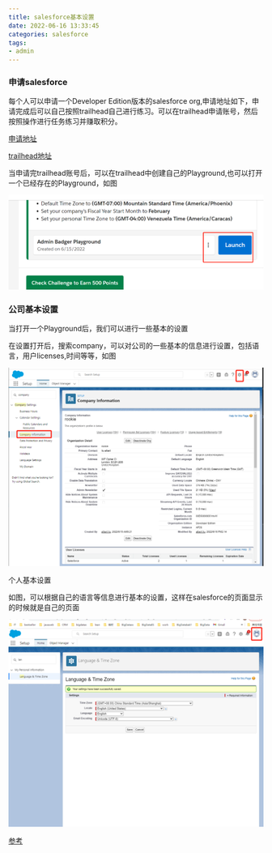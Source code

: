 ```yaml
---
title: salesforce基本设置
date: 2022-06-16 13:33:45
categories: salesforce
tags:
- admin
---
```


### 申请salesforce 

每个人可以申请一个Developer Edition版本的salesforce org,申请地址如下，申请完成后可以自己按照trailhead自己进行练习。可以在trailhead申请账号，然后按照操作进行任务练习并赚取积分。

[申请地址](https://www.salesforce.com/form/signup/freetrial_training.jsp)

[trailhead地址](https://trailhead.salesforce.com/)

当申请完trailhead账号后，可以在trailhead中创建自己的Playground,也可以打开一个已经存在的Playground，如图

![image-20220616142253433](images/salesforce/admin/salesforce基本设置/image-20220616142253433.png)

### 公司基本设置

当打开一个Playground后，我们可以进行一些基本的设置

在设置打开后，搜索company，可以对公司的一些基本的信息进行设置，包括语言，用户licenses,时间等等，如图

![image-20220616142558807](images/salesforce/admin/salesforce基本设置/image-20220616142558807.png)

个人基本设置

如图，可以根据自己的语言等信息进行基本的设置，这样在salesforce的页面显示的时候就是自己的页面

![image-20220616153548309](images/salesforce/admin/salesforce基本设置/image-20220616153548309.png)



[参考](https://trailhead.salesforce.com/content/learn/modules/company_wide_org_settings?trailmix_creator_id=liualbert&trailmix_slug=admin-trailhead)









